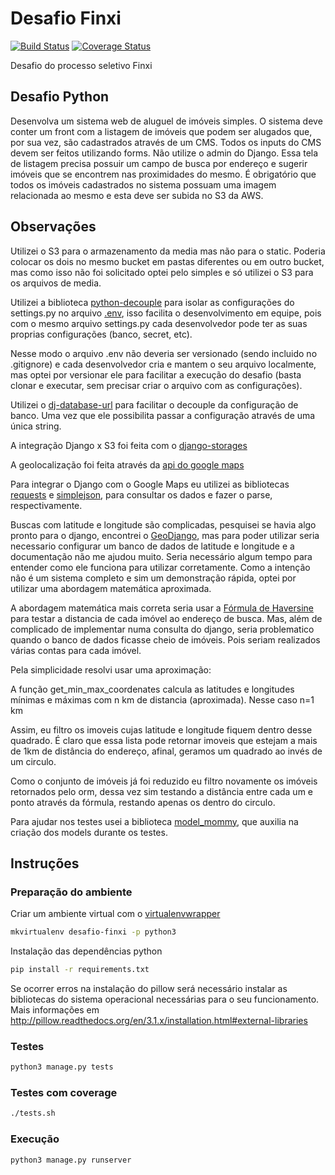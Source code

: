 # Desafio Finxi

[![Build Status](https://travis-ci.org/diegorocha/desafio-finxi.svg?branch=master)](https://travis-ci.org/diegorocha/desafio-finxi)
[![Coverage Status](https://coveralls.io/repos/github/diegorocha/desafio-finxi/badge.svg?branch=master)](https://coveralls.io/github/diegorocha/desafio-finxi?branch=master)

Desafio do processo seletivo Finxi

## Desafio Python

Desenvolva um sistema web de aluguel de imóveis simples. O sistema deve conter um front com a listagem de imóveis que podem ser alugados que, por sua vez, são cadastrados através de um CMS. Todos os inputs do CMS devem ser feitos utilizando forms. Não utilize o admin do Django.
Essa tela de listagem precisa possuir um campo de busca por endereço e sugerir imóveis que se encontrem nas proximidades do mesmo.
É obrigatório que todos os imóveis cadastrados no sistema possuam uma imagem relacionada ao mesmo e esta deve ser subida no S3 da AWS.

## Observações

Utilizei o S3 para o armazenamento da media mas não para o static. Poderia colocar os dois no mesmo bucket em pastas diferentes ou em outro bucket, mas como isso não foi solicitado optei pelo simples e só utilizei o S3 para os arquivos de media.

Utilizei a biblioteca [python-decouple](https://github.com/henriquebastos/python-decouple) para isolar as configurações do settings.py no arquivo [.env](https://github.com/diegorocha/desafio-finxi/blob/master/aluguel/.env), isso facilita o desenvolvimento em equipe, pois com o mesmo arquivo settings.py cada desenvolvedor pode ter as suas proprias configurações (banco, secret, etc).

Nesse modo o arquivo .env não deveria ser versionado (sendo incluido no .gitignore) e cada desenvolvedor cria e mantem o seu arquivo localmente, mas optei por versionar ele para facilitar a execução do desafio (basta clonar e executar, sem precisar criar o arquivo com as configurações).

Utilizei o [dj-database-url](https://github.com/kennethreitz/dj-database-url) para facilitar o decouple da configuração de banco. Uma vez que ele possibilita passar a configuração através de uma única string.

A integração Django x S3 foi feita com o [django-storages](https://github.com/jschneier/django-storages)

A geolocalização foi feita através da [api do google maps](https://developers.google.com/maps/documentation/geocoding/intro?hl=pt-br)

Para integrar o Django com o Google Maps eu utilizei as bibliotecas [requests](http://docs.python-requests.org/en/master/) e [simplejson](http://simplejson.readthedocs.org/en/latest/), para consultar os dados e fazer o parse, respectivamente.

Buscas com latitude e longitude são complicadas, pesquisei se havia algo pronto para o django, encontrei o [GeoDjango](https://docs.djangoproject.com/en/1.9/ref/contrib/gis/), mas para poder utilizar seria necessario configurar um banco de dados de latitude e longitude e a documentação não me ajudou muito. Seria necessário algum tempo para entender como ele funciona para utilizar corretamente. Como a intenção não é um sistema completo e sim um demonstração rápida, optei por utilizar uma abordagem matemática aproximada.

A abordagem matemática mais correta seria usar a [Fórmula de Haversine](https://pt.wikipedia.org/wiki/F%C3%B3rmula_de_Haversine) para testar a distancia de cada imóvel ao endereço de busca. Mas, além de complicado de implementar numa consulta do django, seria problematico quando o banco de dados ficasse cheio de imóveis. Pois seriam realizados várias contas para cada imóvel. 

Pela simplicidade resolvi usar uma aproximação:

A função get_min_max_coordenates calcula as latitudes e longitudes mínimas e máximas com n km de distancia (aproximada). Nesse caso n=1 km

Assim, eu filtro os imoveis cujas latitude e longitude fiquem dentro desse quadrado. É claro que essa lista pode retornar imoveis que estejam a mais de 1km de distância do endereço, afinal, geramos um quadrado ao invés de um circulo.

Como o conjunto de imóveis já foi reduzido eu filtro novamente os imóveis retornados pelo orm, dessa vez sim testando a distância entre cada um e ponto através da fórmula, restando apenas os dentro do circulo.

Para ajudar nos testes usei a biblioteca [model_mommy](https://github.com/vandersonmota/model_mommy), que auxilia na criação dos models durante os testes.

## Instruções

### Preparação do ambiente 

Criar um ambiente virtual com o [virtualenvwrapper](https://virtualenvwrapper.readthedocs.io/en/latest/)

```sh
mkvirtualenv desafio-finxi -p python3
```

Instalação das dependências python
```sh
pip install -r requirements.txt

```

Se ocorrer erros na instalação do pillow será necessário instalar as bibliotecas do sistema operacional necessárias para o seu funcionamento. Mais informações em http://pillow.readthedocs.org/en/3.1.x/installation.html#external-libraries

### Testes

```sh
python3 manage.py tests
```

### Testes com coverage

```sh
./tests.sh
```

### Execução
```sh
python3 manage.py runserver
```

